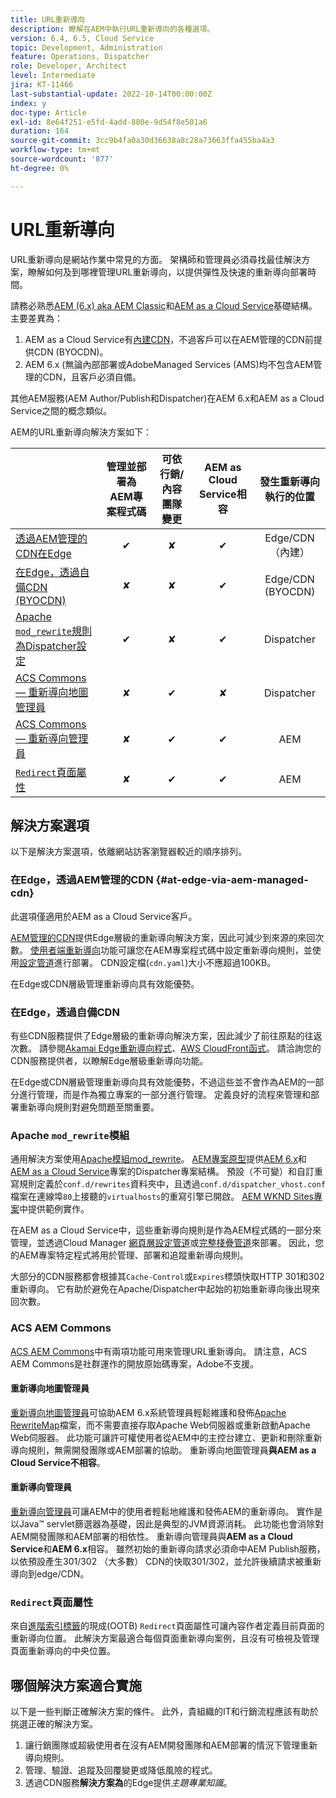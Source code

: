 ```yaml
---
title: URL重新導向
description: 瞭解在AEM中執行URL重新導向的各種選項。
version: 6.4, 6.5, Cloud Service
topic: Development, Administration
feature: Operations, Dispatcher
role: Developer, Architect
level: Intermediate
jira: KT-11466
last-substantial-update: 2022-10-14T00:00:00Z
index: y
doc-type: Article
exl-id: 8e64f251-e5fd-4add-880e-9d54f8e501a6
duration: 164
source-git-commit: 3cc9b4fa0a30d36638a8c28a73663ffa455ba4a3
workflow-type: tm+mt
source-wordcount: '877'
ht-degree: 0%

---
```


# URL重新導向

URL重新導向是網站作業中常見的方面。 架構師和管理員必須尋找最佳解決方案，瞭解如何及到哪裡管理URL重新導向，以提供彈性及快速的重新導向部署時間。

請務必熟悉[AEM (6.x) aka AEM Classic](https://experienceleague.adobe.com/en/docs/experience-manager-learn/dispatcher-tutorial/chapter-2)和[AEM as a Cloud Service](https://experienceleague.adobe.com/en/docs/experience-manager-cloud-service/content/overview/architecture)基礎結構。 主要差異為：

1. AEM as a Cloud Service有[內建CDN](https://experienceleague.adobe.com/en/docs/experience-manager-cloud-service/content/implementing/content-delivery/cdn)，不過客戶可以在AEM管理的CDN前提供CDN (BYOCDN)。
1. AEM 6.x (無論內部部署或AdobeManaged Services (AMS)均不包含AEM管理的CDN，且客戶必須自備。

其他AEM服務(AEM Author/Publish和Dispatcher)在AEM 6.x和AEM as a Cloud Service之間的概念類似。

AEM的URL重新導向解決方案如下：

|                                                   | 管理並部署為AEM專案程式碼 | 可依行銷/內容團隊變更 | AEM as Cloud Service相容 | 發生重新導向執行的位置 |
|---------------------------------------------------|:-----------------------:|:---------------------:|:---------------------:| :---------------------:|
| [透過AEM管理的CDN在Edge](#at-edge-via-aem-managed-cdn) | ✔ | ✘ | ✔ | Edge/CDN （內建） |
| [在Edge，透過自備CDN (BYOCDN)](#at-edge-via-bring-your-own-cdn) | ✘ | ✘ | ✔ | Edge/CDN (BYOCDN) |
| [Apache `mod_rewrite`規則為Dispatcher設定](#apache-mod_rewrite-module) | ✔ | ✘ | ✔ | Dispatcher |
| [ACS Commons — 重新導向地圖管理員](#redirect-map-manager) | ✘ | ✔ | ✘ | Dispatcher |
| [ACS Commons — 重新導向管理員](#redirect-manager) | ✘ | ✔ | ✔ | AEM |
| [ `Redirect`頁面屬性](#the-redirect-page-property) | ✘ | ✔ | ✔ | AEM |


## 解決方案選項

以下是解決方案選項，依離網站訪客瀏覽器較近的順序排列。

### 在Edge，透過AEM管理的CDN {#at-edge-via-aem-managed-cdn}

此選項僅適用於AEM as a Cloud Service客戶。

[AEM管理的CDN](https://experienceleague.adobe.com/en/docs/experience-manager-cloud-service/content/implementing/content-delivery/cdn)提供Edge層級的重新導向解決方案，因此可減少到來源的來回次數。 [使用者端重新導向](https://experienceleague.adobe.com/en/docs/experience-manager-cloud-service/content/implementing/content-delivery/cdn-configuring-traffic#client-side-redirectors)功能可讓您在AEM專案程式碼中設定重新導向規則，並使用[設定管道](https://experienceleague.adobe.com/en/docs/experience-manager-learn/cloud-service/security/traffic-filter-and-waf-rules/how-to-setup#deploy-rules-through-cloud-manager)進行部署。 CDN設定檔(`cdn.yaml`)大小不應超過100KB。

在Edge或CDN層級管理重新導向具有效能優勢。

### 在Edge，透過自備CDN

有些CDN服務提供了Edge層級的重新導向解決方案，因此減少了前往原點的往返次數。 請參閱[Akamai Edge重新導向程式](https://techdocs.akamai.com/cloudlets/docs/what-edge-redirector)、[AWS CloudFront函式](https://docs.aws.amazon.com/AmazonCloudFront/latest/DeveloperGuide/cloudfront-functions.html)。 請洽詢您的CDN服務提供者，以瞭解Edge層級重新導向功能。

在Edge或CDN層級管理重新導向具有效能優勢，不過這些並不會作為AEM的一部分進行管理，而是作為獨立專案的一部分進行管理。 定義良好的流程來管理和部署重新導向規則對避免問題至關重要。


### Apache `mod_rewrite`模組

通用解決方案使用[Apache模組mod_rewrite](https://httpd.apache.org/docs/current/mod/mod_rewrite.html)。 [AEM專案原型](https://github.com/adobe/aem-project-archetype)提供[AEM 6.x](https://github.com/adobe/aem-project-archetype/tree/develop/src/main/archetype/dispatcher.ams#file-structure)和[AEM as a Cloud Service](https://github.com/adobe/aem-project-archetype/tree/develop/src/main/archetype/dispatcher.cloud#file-structure)專案的Dispatcher專案結構。 預設（不可變）和自訂重寫規則定義於`conf.d/rewrites`資料夾中，且透過`conf.d/dispatcher_vhost.conf`檔案在連線埠`80`上接聽的`virtualhosts`的重寫引擎已開啟。 [AEM WKND Sites專案](https://github.com/adobe/aem-guides-wknd/tree/main/dispatcher/src/conf.d/rewrites)中提供範例實作。

在AEM as a Cloud Service中，這些重新導向規則是作為AEM程式碼的一部分來管理，並透過Cloud Manager [網頁層設定管道](https://experienceleague.adobe.com/en/docs/experience-manager-cloud-service/content/implementing/using-cloud-manager/cicd-pipelines/introduction-ci-cd-pipelines)或[完整棧疊管道](https://experienceleague.adobe.com/en/docs/experience-manager-cloud-service/content/implementing/using-cloud-manager/cicd-pipelines/introduction-ci-cd-pipelines)來部署。 因此，您的AEM專案特定程式將用於管理、部署和追蹤重新導向規則。

大部分的CDN服務都會根據其`Cache-Control`或`Expires`標頭快取HTTP 301和302重新導向。 它有助於避免在Apache/Dispatcher中起始的初始重新導向後出現來回次數。


### ACS AEM Commons

[ACS AEM Commons](https://adobe-consulting-services.github.io/acs-aem-commons/)中有兩項功能可用來管理URL重新導向。 請注意，ACS AEM Commons是社群運作的開放原始碼專案，Adobe不支援。

#### 重新導向地圖管理員

[重新導向地圖管理員](https://adobe-consulting-services.github.io/acs-aem-commons/features/redirect-map-manager/index.html)可協助AEM 6.x系統管理員輕鬆維護和發佈[Apache RewriteMap](https://httpd.apache.org/docs/2.4/rewrite/rewritemap.html)檔案，而不需要直接存取Apache Web伺服器或重新啟動Apache Web伺服器。 此功能可讓許可權使用者從AEM中的主控台建立、更新和刪除重新導向規則，無需開發團隊或AEM部署的協助。 重新導向地圖管理員&#x200B;**與AEM as a Cloud Service不相容**。

#### 重新導向管理員

[重新導向管理員](https://adobe-consulting-services.github.io/acs-aem-commons/features/redirect-manager/index.html)可讓AEM中的使用者輕鬆地維護和發佈AEM的重新導向。 實作是以Java™ servlet篩選器為基礎，因此是典型的JVM資源消耗。 此功能也會消除對AEM開發團隊和AEM部署的相依性。 重新導向管理員與&#x200B;**AEM as a Cloud Service**&#x200B;和&#x200B;**AEM 6.x**&#x200B;相容。 雖然初始的重新導向請求必須命中AEM Publish服務，以依預設產生301/302 （大多數） CDN的快取301/302，並允許後續請求被重新導向到edge/CDN。

### `Redirect`頁面屬性

來自[進階索引標籤](https://experienceleague.adobe.com/docs/experience-manager-cloud-service/content/sites/authoring/sites-console/page-properties.html)的現成(OOTB) `Redirect`頁面屬性可讓內容作者定義目前頁面的重新導向位置。 此解決方案最適合每個頁面重新導向案例，且沒有可檢視及管理頁面重新導向的中央位置。

## 哪個解決方案適合實施

以下是一些判斷正確解決方案的條件。 此外，貴組織的IT和行銷流程應該有助於挑選正確的解決方案。

1. 讓行銷團隊或超級使用者在沒有AEM開發團隊和AEM部署的情況下管理重新導向規則。
1. 管理、驗證、追蹤及回覆變更或降低風險的程式。
1. 透過CDN服務&#x200B;**解決方案為**&#x200B;的Edge提供&#x200B;_主題專業知識_。

